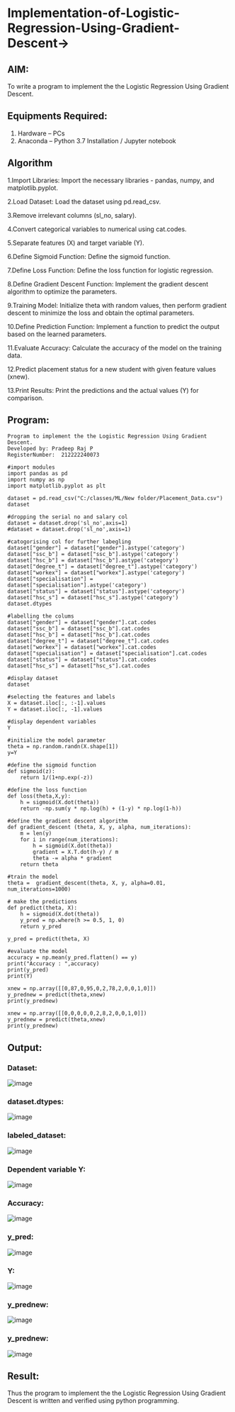# Implementation-of-Logistic-Regression-Using-Gradient-Descent->
## AIM:
To write a program to implement the the Logistic Regression Using Gradient Descent.

## Equipments Required:
1. Hardware – PCs
2. Anaconda – Python 3.7 Installation / Jupyter notebook

## Algorithm
1.Import Libraries: Import the necessary libraries - pandas, numpy, and matplotlib.pyplot.

2.Load Dataset: Load the dataset using pd.read_csv.

3.Remove irrelevant columns (sl_no, salary).

4.Convert categorical variables to numerical using cat.codes.

5.Separate features (X) and target variable (Y).

6.Define Sigmoid Function: Define the sigmoid function.

7.Define Loss Function: Define the loss function for logistic regression.

8.Define Gradient Descent Function: Implement the gradient descent algorithm to optimize the parameters.

9.Training Model: Initialize theta with random values, then perform gradient descent to minimize the loss and obtain the optimal parameters.

10.Define Prediction Function: Implement a function to predict the output based on the learned parameters.

11.Evaluate Accuracy: Calculate the accuracy of the model on the training data.

12.Predict placement status for a new student with given feature values (xnew).

13.Print Results: Print the predictions and the actual values (Y) for comparison.
 

## Program:
```
Program to implement the the Logistic Regression Using Gradient Descent.
Developed by: Pradeep Raj P
RegisterNumber:  212222240073
```
```
#import modules
import pandas as pd
import numpy as np
import matplotlib.pyplot as plt

dataset = pd.read_csv("C:/classes/ML/New folder/Placement_Data.csv")
dataset

#dropping the serial no and salary col
dataset = dataset.drop('sl_no',axis=1)
#dataset = dataset.drop('sl_no',axis=1)

#catogorising col for further labegling
dataset["gender"] = dataset["gender"].astype('category')
dataset["ssc_b"] = dataset["ssc_b"].astype('category')
dataset["hsc_b"] = dataset["hsc_b"].astype('category')
dataset["degree_t"] = dataset["degree_t"].astype('category')
dataset["workex"] = dataset["workex"].astype('category')
dataset["specialisation"] = dataset["specialisation"].astype('category')
dataset["status"] = dataset["status"].astype('category')
dataset["hsc_s"] = dataset["hsc_s"].astype('category')
dataset.dtypes

#labelling the colums
dataset["gender"] = dataset["gender"].cat.codes
dataset["ssc_b"] = dataset["ssc_b"].cat.codes
dataset["hsc_b"] = dataset["hsc_b"].cat.codes
dataset["degree_t"] = dataset["degree_t"].cat.codes
dataset["workex"] = dataset["workex"].cat.codes
dataset["specialisation"] = dataset["specialisation"].cat.codes
dataset["status"] = dataset["status"].cat.codes
dataset["hsc_s"] = dataset["hsc_s"].cat.codes

#display dataset
dataset

#selecting the features and labels
X = dataset.iloc[:, :-1].values
Y = dataset.iloc[:, -1].values

#display dependent variables
Y

#initialize the model parameter
theta = np.random.randn(X.shape[1])
y=Y

#define the sigmoid function 
def sigmoid(z):
    return 1/(1+np.exp(-z))

#define the loss function 
def loss(theta,X,y):
    h = sigmoid(X.dot(theta))
    return -np.sum(y * np.log(h) + (1-y) * np.log(1-h))

#define the gradient descent algorithm
def gradient_descent (theta, X, y, alpha, num_iterations):
    m = len(y)
    for i in range(num_iterations):
        h = sigmoid(X.dot(theta))
        gradient = X.T.dot(h-y) / m
        theta -= alpha * gradient
    return theta

#train the model
theta =  gradient_descent(theta, X, y, alpha=0.01, num_iterations=1000)

# make the predictions
def predict(theta, X): 
    h = sigmoid(X.dot(theta))
    y_pred = np.where(h >= 0.5, 1, 0)
    return y_pred

y_pred = predict(theta, X)

#evaluate the model
accuracy = np.mean(y_pred.flatten() == y)
print("Accuracy : ",accuracy)
print(y_pred)
print(Y)

xnew = np.array([[0,87,0,95,0,2,78,2,0,0,1,0]])
y_prednew = predict(theta,xnew)
print(y_prednew)

xnew = np.array([[0,0,0,0,0,2,8,2,0,0,1,0]])
y_prednew = predict(theta,xnew)
print(y_prednew)

```

## Output:

### Dataset:
![image](https://github.com/Ashwinkumar-03/-Implementation-of-Logistic-Regression-Using-Gradient-Descent/assets/118663725/669d8f53-69de-4b43-be44-994d10eb6f34)

### dataset.dtypes:
![image](https://github.com/Ashwinkumar-03/-Implementation-of-Logistic-Regression-Using-Gradient-Descent/assets/118663725/ebb56075-ffb6-43f7-ba14-7d46c180d855)

### labeled_dataset:
![image](https://github.com/Ashwinkumar-03/-Implementation-of-Logistic-Regression-Using-Gradient-Descent/assets/118663725/914e5f32-a0b7-43be-a6ea-42bcd2585405)

### Dependent variable Y:
![image](https://github.com/Ashwinkumar-03/-Implementation-of-Logistic-Regression-Using-Gradient-Descent/assets/118663725/52dff80f-9d16-4ea1-be8c-3734c0a1ac7a)

### Accuracy:
![image](https://github.com/Ashwinkumar-03/-Implementation-of-Logistic-Regression-Using-Gradient-Descent/assets/118663725/498236c3-b821-45b6-9cea-bb1f41201deb)

### y_pred:
![image](https://github.com/Ashwinkumar-03/-Implementation-of-Logistic-Regression-Using-Gradient-Descent/assets/118663725/1f576f39-94c0-4d2f-be21-2ea240844bd0)

### Y:
![image](https://github.com/Ashwinkumar-03/-Implementation-of-Logistic-Regression-Using-Gradient-Descent/assets/118663725/4de6cec9-da00-49a4-81d4-b75cf8e33986)

### y_prednew:
![image](https://github.com/Ashwinkumar-03/-Implementation-of-Logistic-Regression-Using-Gradient-Descent/assets/118663725/4159993b-852d-4ef6-952e-65ebc922b8e2)

### y_prednew:
![image](https://github.com/Ashwinkumar-03/-Implementation-of-Logistic-Regression-Using-Gradient-Descent/assets/118663725/8a496525-9f30-468e-bc9b-83c68e3d7bd6)

## Result:
Thus the program to implement the the Logistic Regression Using Gradient Descent is written and verified using python programming.

